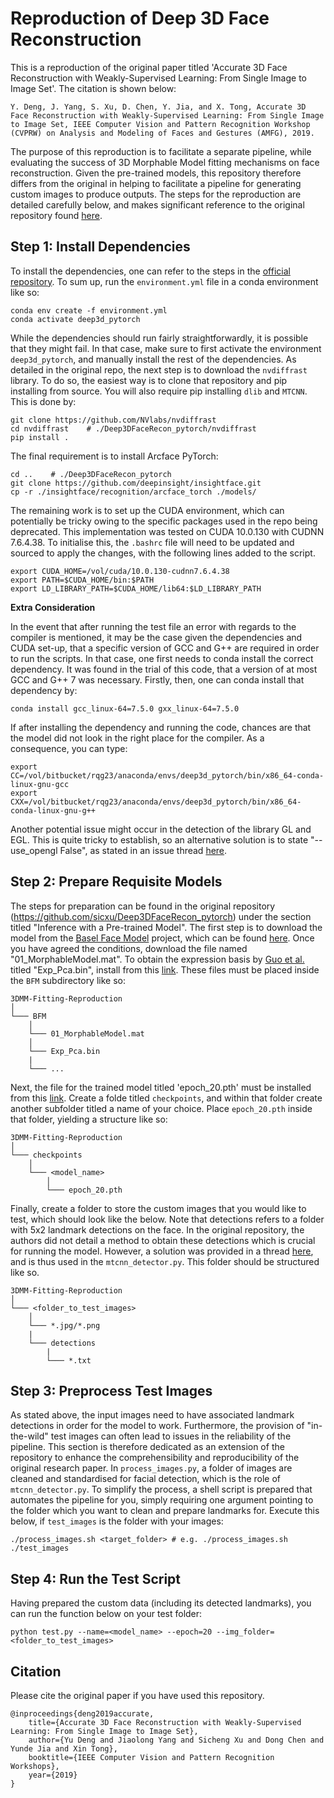 # Reproduction of Deep 3D Face Reconstruction 

This is a reproduction of the original paper titled 'Accurate 3D Face Reconstruction with Weakly-Supervised Learning: From Single Image to Image Set'. The citation is shown below:

```
Y. Deng, J. Yang, S. Xu, D. Chen, Y. Jia, and X. Tong, Accurate 3D Face Reconstruction with Weakly-Supervised Learning: From Single Image to Image Set, IEEE Computer Vision and Pattern Recognition Workshop (CVPRW) on Analysis and Modeling of Faces and Gestures (AMFG), 2019.
```

The purpose of this reproduction is to facilitate a separate pipeline, while evaluating the success of 3D Morphable Model fitting mechanisms on face reconstruction. Given the pre-trained models, this repository therefore differs from the original in helping to facilitate a pipeline for generating custom images to produce outputs. The steps for the reproduction are detailed carefully below, and makes significant reference to the original repository found [here](https://github.com/sicxu/Deep3DFaceRecon_pytorch).

## Step 1: Install Dependencies

To install the dependencies, one can refer to the steps in the [official repository](https://github.com/sicxu/Deep3DFaceRecon_pytorch). To sum up, run the `environment.yml` file in a conda environment like so:

```
conda env create -f environment.yml
conda activate deep3d_pytorch
```

While the dependencies should run fairly straightforwardly, it is possible that they might fail. In that case, make sure to first activate the environment `deep3d_pytorch`, and manually install the rest of the dependencies. As detailed in the original repo, the next step is to download the `nvdiffrast` library. To do so, the easiest way is to clone that repository and pip installing from source. You will also require pip installing `dlib` and `MTCNN`. This is done by:

```
git clone https://github.com/NVlabs/nvdiffrast
cd nvdiffrast    # ./Deep3DFaceRecon_pytorch/nvdiffrast
pip install .
```

The final requirement is to install Arcface PyTorch:
```
cd ..    # ./Deep3DFaceRecon_pytorch
git clone https://github.com/deepinsight/insightface.git
cp -r ./insightface/recognition/arcface_torch ./models/
```

The remaining work is to set up the CUDA environment, which can potentially be tricky owing to the specific packages used in the repo being deprecated. This implementation was tested on CUDA 10.0.130 with CUDNN 7.6.4.38. To initialise this, the `.bashrc` file will need to be updated and sourced to apply the changes, with the following lines added to the script.

```
export CUDA_HOME=/vol/cuda/10.0.130-cudnn7.6.4.38
export PATH=$CUDA_HOME/bin:$PATH
export LD_LIBRARY_PATH=$CUDA_HOME/lib64:$LD_LIBRARY_PATH
```

**Extra Consideration**

In the event that after running the test file an error with regards to the compiler is mentioned, it may be the case given the dependencies and CUDA set-up, that a specific version of GCC and G++ are required in order to run the scripts. In that case, one first needs to conda install the correct dependency. It was found in the trial of this code, that a version of at most GCC and G++ 7 was necessary. Firstly, then, one can conda install that dependency by:

```
conda install gcc_linux-64=7.5.0 gxx_linux-64=7.5.0
```

If after installing the dependency and running the code, chances are that the model did not look in the right place for the compiler. As a consequence, you can type:
```
export CC=/vol/bitbucket/rqg23/anaconda/envs/deep3d_pytorch/bin/x86_64-conda-linux-gnu-gcc
export CXX=/vol/bitbucket/rqg23/anaconda/envs/deep3d_pytorch/bin/x86_64-conda-linux-gnu-g++
```

Another potential issue might occur in the detection of the library GL and EGL. This is quite tricky to establish, so an alternative solution is to state "--use_opengl False", as stated in an issue thread [here](https://github.com/sicxu/Deep3DFaceRecon_pytorch/issues/108).

## Step 2: Prepare Requisite Models

The steps for preparation can be found in the original repository (https://github.com/sicxu/Deep3DFaceRecon_pytorch) under the section titled "Inference with a Pre-trained Model". The first step is to download the model from the [Basel Face Model](https://faces.dmi.unibas.ch/bfm/main.php?nav=1-0&id=basel_face_model) project, which can be found [here](https://faces.dmi.unibas.ch/bfm/main.php?nav=1-2&id=downloads). Once you have agreed the conditions, download the file named "01_MorphableModel.mat". To obtain the expression basis by [Guo et al.](https://github.com/Juyong/3DFace) titled "Exp_Pca.bin", install from this [link](https://drive.google.com/file/d/1bw5Xf8C12pWmcMhNEu6PtsYVZkVucEN6/view). These files must be placed inside the `BFM` subdirectory like so:

```
3DMM-Fitting-Reproduction
│
└─── BFM
    │
    └─── 01_MorphableModel.mat
    │
    └─── Exp_Pca.bin
    |
    └─── ...
```

Next, the file for the trained model titled 'epoch_20.pth' must be installed from this [link](https://drive.google.com/drive/folders/1liaIxn9smpudjjqMaWWRpP0mXRW_qRPP). Create a folde titled `checkpoints`, and within that folder create another subfolder titled a name of your choice. Place `epoch_20.pth` inside that folder, yielding a structure like so:

```
3DMM-Fitting-Reproduction
│
└─── checkpoints
    │
    └─── <model_name>
        │
        └─── epoch_20.pth
```

Finally, create a folder to store the custom images that you would like to test, which should look like the below. Note that detections refers to a folder with 5x2 landmark detections on the face. In the original repository, the authors did not detail a method to obtain these detections which is crucial for running the model. However, a solution was provided in a thread [here](https://github.com/sicxu/Deep3DFaceRecon_pytorch/issues/85#issuecomment-1137456892), and is thus used in the `mtcnn_detector.py`. This folder should be structured like so.

```
3DMM-Fitting-Reproduction
│
└─── <folder_to_test_images>
    │
    └─── *.jpg/*.png
    |
    └─── detections
        |
	    └─── *.txt
```

## Step 3: Preprocess Test Images

As stated above, the input images need to have associated landmark detections in order for the model to work. Furthermore, the provision of "in-the-wild" test images can often lead to issues in the reliability of the pipeline. This section is therefore dedicated as an extension of the repository to enhance the comprehensibility and reproducibility of the original research paper. In `process_images.py`, a folder of images are cleaned and standardised for facial detection, which is the role of `mtcnn_detector.py`. To simplify the process, a shell script is prepared that automates the pipeline for you, simply requiring one argument pointing to the folder which you want to clean and prepare landmarks for. Execute this below, if `test_images` is the folder with your images:

```
./process_images.sh <target_folder> # e.g. ./process_images.sh ./test_images
```

## Step 4: Run the Test Script

Having prepared the custom data (including its detected landmarks), you can run the function below on your test folder:

```
python test.py --name=<model_name> --epoch=20 --img_folder=<folder_to_test_images>
```

## Citation

Please cite the original paper if you have used this repository.

```
@inproceedings{deng2019accurate,
    title={Accurate 3D Face Reconstruction with Weakly-Supervised Learning: From Single Image to Image Set},
    author={Yu Deng and Jiaolong Yang and Sicheng Xu and Dong Chen and Yunde Jia and Xin Tong},
    booktitle={IEEE Computer Vision and Pattern Recognition Workshops},
    year={2019}
}
```